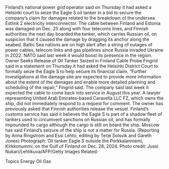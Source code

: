 Finland’s national power grid operator said on Thursday it had asked a Helsinki court to seize the Eagle S oil tanker in a bid to secure the company’s claim for damages related to the breakdown of the undersea Estlink 2 electricity interconnector.
The cable between Finland and Estonia was damaged on Dec. 25 along with four telecoms lines, and Finnish authorities the next day boarded the tanker, which carries Russian oil, on suspicion that it caused the damage by dragging its anchor along the seabed.
Baltic Sea nations are on high alert after a string of outages of power cables, telecom links and gas pipelines since Russia invaded Ukraine in 2022. NATO said last week it would boost its presence in the region.
Owner Seeks Release of Oil Tanker Seized in Finland Cable Probe
Fingrid said in a statement on Thursday it had asked the Helsinki District Court to formally seize the Eagle S to help secure its financial claim.
“Further investigations at the damage site are expected to provide more information about the extent of the damages and enable more detailed planning and scheduling of the repair,” Fingrid said.
The company said last week it expected the cable to come back into service in August this year.
A lawyer representing United Arab Emirates-based Caravella LLC FZ, which owns the ship, did not immediately respond to a request for comment. The owner has previously asked that Finnish authorities release the vessel.
Finland’s customs service has said it believes the Eagle S is part of a shadow fleet of tankers used to circumvent sanctions on Russian oil, and has formally impounded its cargo although the cargo is still on board the ship.
Moscow has said Finland’s seizure of the ship is not a matter for Russia.
(Reporting by Anna Ringstrom and Essi Lehto, editing by Terje Solsvik and Gareth Jones)
Photograph: Oil tanker Eagle S outside the Porkkalanniemi, Kirkkonummi, on the Gulf of Finland on Dec. 28, 2024. Photo credit: Jussi Nukari/Lehtikuva/AFP/Getty Images
Related:

Topics
Energy
Oil Gas
